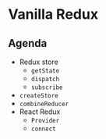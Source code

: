 # Vanilla Redux

## Agenda

* Redux store
  * `getState`
  * `dispatch`
  * `subscribe`
* `createStore`
* `combineReducer`
* React Redux
  * `Provider`
  * `connect`
